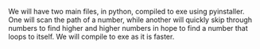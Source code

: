 We will have two main files, in python, compiled to exe using pyinstaller. One will scan the path of a number, while another will quickly skip through numbers to find higher and higher numbers in hope to find a number that loops to itself. We will compile to exe as it is faster.
